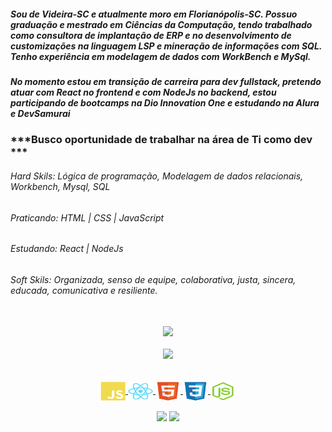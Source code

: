 ##### Sou de Videira-SC e atualmente moro em Florianópolis-SC. Possuo graduação e mestrado em Ciências da Computação, tendo trabalhado como consultora de implantação de ERP e no desenvolvimento de customizações na linguagem LSP e mineração de informações com SQL. Tenho experiência em modelagem de dados com WorkBench e MySql.


##### No momento estou em transição de carreira para dev fullstack, pretendo atuar com React no frontend e com NodeJs no backend, estou participando de bootcamps na Dio Innovation One e estudando na Alura e DevSamurai

### ***Busco oportunidade de trabalhar na área de Ti como dev ***

###### Hard Skils: Lógica de programação, Modelagem de dados relacionais, Workbench, Mysql, SQL
###### Praticando: HTML |    CSS  |    JavaScript
###### Estudando: React   |  NodeJs
###### Soft Skils: Organizada, senso de equipe, colaborativa, justa, sincera, educada, comunicativa e resiliente.

</br>
<div align="center">
  
  <div align="center">
  <a href="https://github.com/ElenirCrestaniLisot">
    <img height="180em" src="https://github-readme-stats.vercel.app/api?username=ElenirCrestaniLisot&show_icons=true&theme=dark&include_all_commits=true&count_private=true"/>
    </div>
</br>
  <div align="center">
    <img height="180em" src="https://github-readme-stats.vercel.app/api/top-langs/?username=ElenirCrestaniLisot&layout=compact&langs_count=7&theme=dark"/>
</div>
</div>
</br>
 <div align="center">
<div style="display: inline_block"><br>
  <img align="center" alt="Rafa-Js" height="30" width="40" src="https://raw.githubusercontent.com/devicons/devicon/master/icons/javascript/javascript-plain.svg">
  <img align="center" alt="Rafa-React" height="30" width="40" src="https://raw.githubusercontent.com/devicons/devicon/master/icons/react/react-original.svg">
  <img align="center" alt="Rafa-HTML" height="30" width="40" src="https://raw.githubusercontent.com/devicons/devicon/master/icons/html5/html5-original.svg">
  <img align="center" alt="Rafa-CSS" height="30" width="40" src="https://raw.githubusercontent.com/devicons/devicon/master/icons/css3/css3-original.svg">
  <img align="center" alt="Rafa-NodeJs" height="30" width="40" src="https://raw.githubusercontent.com/devicons/devicon/master/icons/nodejs/nodejs-original.svg">
</div>
 </div>
</br>

 <div align="center">
  <a href="https://www.instagram.com/elenir.lisot" target="_blank"><img src="https://img.shields.io/badge/-Instagram-%23E4405F?style=for-the-badge&logo=instagram&logoColor=white" target="_blank"></a> 
  <a href="https://www.linkedin.com/in/elenirlisot/" target="_blank"><img src="https://img.shields.io/badge/-LinkedIn-%230077B5?style=for-the-badge&logo=linkedin&logoColor=white" target="_blank"></a> 
</div>

<!--div>
![Snake animation](https://github.com/ElenirCrestaniLisot/ElenirCrestaniLisot/blob/output/github-contribution-grid-snake.svg)
</div-->

<!--p align="center">   <img alingn="center" src="https://profile-counter.glitch.me/wagstalos/count.svg" /-->
